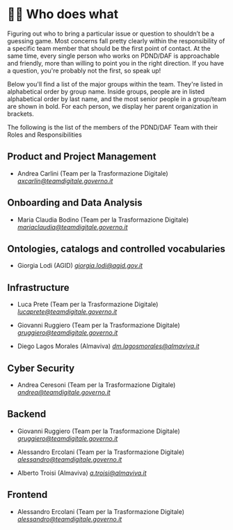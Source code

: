 # 👨‍💻 Who does what

Figuring out who to bring a particular issue or question to shouldn’t be a guessing game. Most concerns fall pretty clearly within the responsibility of a specific team member that should be the first point of contact. At the same time, every single person who works on PDND/DAF is approachable and friendly, more than willing to point you in the right direction. If you have a question, you're probably not the first, so speak up!

Below you'll find a list of the major groups within the team. They're listed in alphabetical order by group name. Inside groups, people are in listed alphabetical order by last name, and the most senior people in a group/team are shown in bold. For each person, we display her parent organization in brackets.

The following is the list of the members of the PDND/DAF Team with their Roles and Responsibilities

## Product and Project Management

* Andrea Carlini (Team per la Trasformazione Digitale)
  *axcarlin@teamdigitale.governo.it*

## Onboarding and Data Analysis

* Maria Claudia Bodino (Team per la Trasformazione Digitale)
  *mariaclaudia@teamdigitale.governo.it* 

## Ontologies, catalogs and controlled vocabularies

* Giorgia Lodi (AGID)
  *giorgia.lodi@agid.gov.it* 

## Infrastructure

* Luca Prete (Team per la Trasformazione Digitale)
  *lucaprete@teamdigitale.governo.it*

* Giovanni Ruggiero (Team per la Trasformazione Digitale)
  *gruggiero@teamdigitale.governo.it* 

* Diego Lagos Morales (Almaviva)
  *dm.lagosmorales@almaviva.it*

## Cyber Security

* Andrea Ceresoni (Team per la Trasformazione Digitale)
  *andrea@teamdigitale.governo.it* 

## Backend

* Giovanni Ruggiero (Team per la Trasformazione Digitale)
  *gruggiero@teamdigitale.governo.it*

* Alessandro Ercolani (Team per la Trasformazione Digitale)
  *alessandro@teamdigitale.governo.it*

* Alberto Troisi (Almaviva)
  *a.troisi@almaviva.it*

## Frontend

* Alessandro Ercolani (Team per la Trasformazione Digitale)
  *alessandro@teamdigitale.governo.it*

